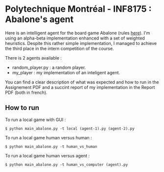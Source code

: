 # Polytechnique Montréal - INF8175 : Abalone's agent

Here is an intelligent agent for the board game Abalone (rules [here](https://www.youtube.com/watch?v=UUCe1ilichA)). I'm using an alpha-beta implementation enhanced with a set of weighted heuristics. Despite this rather simple implementation, I managed to achieve the third place in the intern competition of the course.

There is 2 agents available :
* random_player.py : a random player.
* my_player : my implementation of an inteligent agent.

You can find a clear description of what was expected and how to run in the Assignement PDF and a succint report of my implementation in the Report PDF (both in french).

## How to run

To run a local game with GUI :
```console
$ python main_abalone.py -t local (agent-1).py (agent-2).py
```

To run a local game human versus human :
```console
$ python main_abalone.py -t human_vs_human
```

To run a local game human versus agent :
```console
$ python main_abalone.py -t human_vs_computer (agent).py
```

